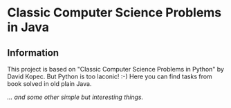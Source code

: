 # Classic Computer Science Problems in Java
## Information
This project is based on "Classic Computer Science Problems in Python" by David Kopec. But Python is too laconic! :-) Here you can find tasks from book solved in old plain Java.

*... and some other simple but interesting things.*

